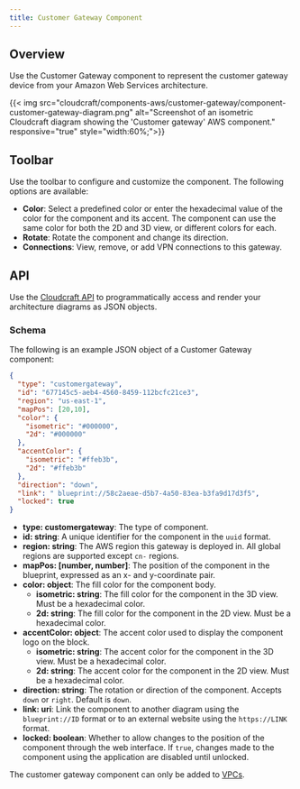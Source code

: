 ```yaml
---
title: Customer Gateway Component
---
```

## Overview

Use the Customer Gateway component to represent the customer gateway device from your Amazon Web Services architecture.

{{< img src="cloudcraft/components-aws/customer-gateway/component-customer-gateway-diagram.png" alt="Screenshot of an isometric Cloudcraft diagram showing the 'Customer gateway' AWS component." responsive="true" style="width:60%;">}}

## Toolbar

Use the toolbar to configure and customize the component. The following options are available:

- **Color**: Select a predefined color or enter the hexadecimal value of the color for the component and its accent. The component can use the same color for both the 2D and 3D view, or different colors for each.
- **Rotate**: Rotate the component and change its direction.
- **Connections**: View, remove, or add VPN connections to this gateway.

## API

Use the [Cloudcraft API][1] to programmatically access and render your architecture diagrams as JSON objects.

### Schema

The following is an example JSON object of a Customer Gateway component:

```json
{
  "type": "customergateway",
  "id": "677145c5-aeb4-4560-8459-112bcfc21ce3",
  "region": "us-east-1",
  "mapPos": [20,10],
  "color": {
    "isometric": "#000000",
    "2d": "#000000"
  },
  "accentColor": {
    "isometric": "#ffeb3b",
    "2d": "#ffeb3b"
  },
  "direction": "down",
  "link": " blueprint://58c2aeae-d5b7-4a50-83ea-b3fa9d17d3f5",
  "locked": true
}
```

- **type: customergateway**: The type of component.
- **id: string**: A unique identifier for the component in the `uuid` format.
- **region: string**: The AWS region this gateway is deployed in. All global regions are supported except `cn-` regions.
- **mapPos: [number, number]**: The position of the component in the blueprint, expressed as an x- and y-coordinate pair.
- **color: object**: The fill color for the component body.
  - **isometric: string**: The fill color for the component in the 3D view. Must be a hexadecimal color.
  - **2d: string**: The fill color for the component in the 2D view. Must be a hexadecimal color.
- **accentColor: object**: The accent color used to display the component logo on the block.
  - **isometric: string**: The accent color for the component in the 3D view. Must be a hexadecimal color.
  - **2d: string**: The accent color for the component in the 2D view. Must be a hexadecimal color.
- **direction: string**: The rotation or direction of the component. Accepts `down` or `right`. Default is `down`.
- **link: uri**: Link the component to another diagram using the `blueprint://ID` format or to an external website using the `https://LINK` format.
- **locked: boolean**: Whether to allow changes to the position of the component through the web interface. If `true`, changes made to the component using the application are disabled until unlocked.

The customer gateway component can only be added to [VPCs][2].

[1]: https://developers.cloudcraft.co/
[2]: /ja/cloudcraft/components-aws/vpc